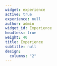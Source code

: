 ```yaml
---
widget: experience
active: true
experience: null
author: admin
widget_id: Experience
headless: true
weight: 40
title: Experience
subtitle: null
design:
  columns: "2"
---
```

